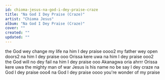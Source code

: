 ```yaml
---
id: chioma-jesus-na-god-i-dey-praise-craze
title: "Na God I Dey Praise (Craze)"
artist: "Chioma Jesus"
album: "Na God I Dey Praise (Craze)"
cover: ""
created: ""
updated: ""
---
```


the God wey change my life
na him I dey praise oooo2
my father wey open doors2
na him I dey praise ooo
 Orissa kere uwa
na him I dey praise ooo2
the God will no dey fail
na him I dey praise ooo
 Akanagwa oria ahrrr
 Orissa kere uwa
the mighty man of war
Jesus is his name
no be say I dey craze
na God I dey praise ooo4
na God I dey praise oooo
you're wonder of my praise